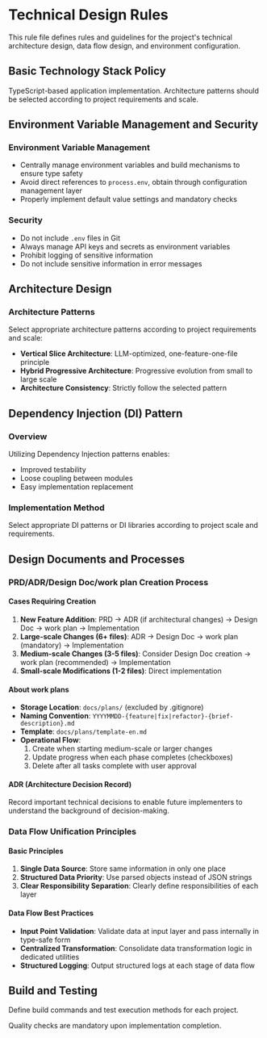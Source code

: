 # Technical Design Rules

This rule file defines rules and guidelines for the project's technical architecture design, data flow design, and environment configuration.

## Basic Technology Stack Policy
TypeScript-based application implementation. Architecture patterns should be selected according to project requirements and scale.

## Environment Variable Management and Security

### Environment Variable Management
- Centrally manage environment variables and build mechanisms to ensure type safety
- Avoid direct references to `process.env`, obtain through configuration management layer
- Properly implement default value settings and mandatory checks

### Security
- Do not include `.env` files in Git
- Always manage API keys and secrets as environment variables
- Prohibit logging of sensitive information
- Do not include sensitive information in error messages

## Architecture Design

### Architecture Patterns
Select appropriate architecture patterns according to project requirements and scale:
- **Vertical Slice Architecture**: LLM-optimized, one-feature-one-file principle
- **Hybrid Progressive Architecture**: Progressive evolution from small to large scale
- **Architecture Consistency**: Strictly follow the selected pattern

## Dependency Injection (DI) Pattern

### Overview
Utilizing Dependency Injection patterns enables:
- Improved testability
- Loose coupling between modules
- Easy implementation replacement

### Implementation Method
Select appropriate DI patterns or DI libraries according to project scale and requirements.

## Design Documents and Processes

### PRD/ADR/Design Doc/work plan Creation Process

#### Cases Requiring Creation
1. **New Feature Addition**: PRD → ADR (if architectural changes) → Design Doc → work plan → Implementation
2. **Large-scale Changes (6+ files)**: ADR → Design Doc → work plan (mandatory) → Implementation
3. **Medium-scale Changes (3-5 files)**: Consider Design Doc creation → work plan (recommended) → Implementation
4. **Small-scale Modifications (1-2 files)**: Direct implementation

#### About work plans
- **Storage Location**: `docs/plans/` (excluded by .gitignore)
- **Naming Convention**: `YYYYMMDD-{feature|fix|refactor}-{brief-description}.md`
- **Template**: `docs/plans/template-en.md`
- **Operational Flow**: 
  1. Create when starting medium-scale or larger changes
  2. Update progress when each phase completes (checkboxes)
  3. Delete after all tasks complete with user approval

#### ADR (Architecture Decision Record)
Record important technical decisions to enable future implementers to understand the background of decision-making.

### Data Flow Unification Principles

#### Basic Principles
1. **Single Data Source**: Store same information in only one place
2. **Structured Data Priority**: Use parsed objects instead of JSON strings
3. **Clear Responsibility Separation**: Clearly define responsibilities of each layer

#### Data Flow Best Practices
- **Input Point Validation**: Validate data at input layer and pass internally in type-safe form
- **Centralized Transformation**: Consolidate data transformation logic in dedicated utilities
- **Structured Logging**: Output structured logs at each stage of data flow

## Build and Testing

Define build commands and test execution methods for each project.

Quality checks are mandatory upon implementation completion.